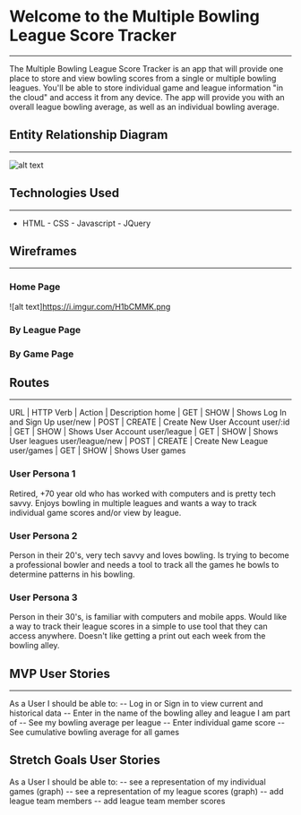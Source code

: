 # Welcome to the Multiple Bowling League Score Tracker
---
The Multiple Bowling League Score Tracker is an app that will provide one place to store and view bowling scores from a single or multiple bowling leagues. You'll be able to store individual game and league information "in the cloud" and access it from any device. The app will provide you with an overall league bowling average, as well as an individual bowling average.

## Entity Relationship Diagram
---
![alt text](https://i.imgur.com/z2tEJLn.png)
## Technologies Used
---
  * HTML - CSS - Javascript - JQuery
## Wireframes
---
### Home Page
![alt text]https://i.imgur.com/H1bCMMK.png
### By League Page

### By Game Page

## Routes
---
URL | HTTP Verb | Action | Description
home | GET | SHOW | Shows Log In and Sign Up
user/new | POST | CREATE | Create New User Account
user/:id | GET | SHOW | Shows User Account
user/league | GET | SHOW | Shows User leagues
user/league/new | POST | CREATE | Create New League
user/games | GET | SHOW | Shows User games

### User Persona 1
Retired, +70 year old who has worked with computers and is pretty tech savvy. Enjoys bowling in multiple leagues and wants a way to track individual game scores and/or view by league.

### User Persona 2
Person in their 20's, very tech savvy and loves bowling. Is trying to become a professional bowler and needs a tool to track all the games he bowls to determine patterns in his bowling.

### User Persona 3
Person in their 30's, is familiar with computers and mobile apps. Would like a way to track their league scores in a simple to use tool that they can access anywhere. Doesn't like getting a print out each week from the bowling alley.

## MVP User Stories
---
As a User I should be able to:
-- Log in or Sign in to view current and historical data
-- Enter in the name of the bowling alley and league I am part of
-- See my bowling average per league
-- Enter individual game score
-- See cumulative bowling average for all games

## Stretch Goals User Stories
As a User I should be able to:
-- see a representation of my individual games (graph)
-- see a representation of my league scores (graph)
-- add league team members
-- add league team member scores
